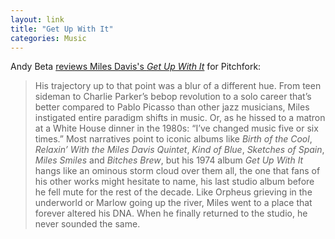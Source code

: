 ```yaml
---
layout: link
title: "Get Up With It"
categories: Music
---
```


Andy Beta [reviews Miles Davis's *Get Up With It*](https://pitchfork.com/reviews/albums/miles-davis-get-up-with-it/) for Pitchfork:

> His trajectory up to that point was a blur of a different hue. From teen sideman to Charlie Parker’s bebop revolution to a solo career that’s better compared to Pablo Picasso than other jazz musicians, Miles instigated entire paradigm shifts in music. Or, as he hissed to a matron at a White House dinner in the 1980s: “I’ve changed music five or six times.” Most narratives point to iconic albums like *Birth of the Cool*, *Relaxin’ With the Miles Davis Quintet*, *Kind of Blue*, *Sketches of Spain*, *Miles Smiles* and *Bitches Brew*, but his 1974 album *Get Up With It* hangs like an ominous storm cloud over them all, the one that fans of his other works might hesitate to name, his last studio album before he fell mute for the rest of the decade. Like Orpheus grieving in the underworld or Marlow going up the river, Miles went to a place that forever altered his DNA. When he finally returned to the studio, he never sounded the same.


